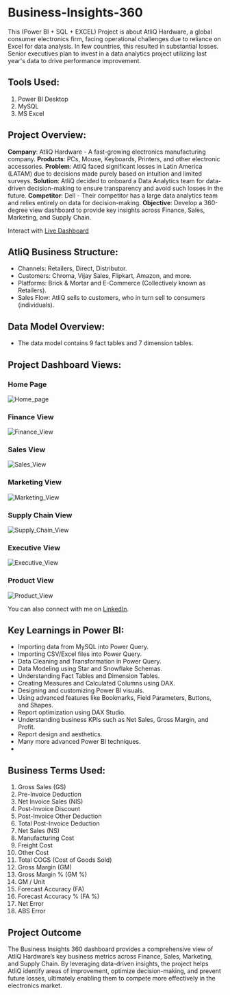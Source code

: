 # Business-Insights-360
This (Power BI + SQL + EXCEL) Project is about AtliQ Hardware, a global consumer electronics firm, facing operational challenges due to reliance on Excel for data analysis. In few countries, this resulted in substantial losses. Senior executives plan to invest in a data analytics project utilizing last year's data to drive performance improvement.

## Tools Used:
1. Power BI Desktop
2. MySQL
3. MS Excel

## Project Overview:
**Company**: AtliQ Hardware - A fast-growing electronics manufacturing company.
**Products**: PCs, Mouse, Keyboards, Printers, and other electronic accessories.
**Problem**: AtliQ faced significant losses in Latin America (LATAM) due to decisions made purely based on intuition and limited surveys.
**Solution**: AtliQ decided to onboard a Data Analytics team for data-driven decision-making to ensure transparency and avoid such losses in the future.
**Competitor**: Dell - Their competitor has a large data analytics team and relies entirely on data for decision-making.
**Objective**: Develop a 360-degree view dashboard to provide key insights across Finance, Sales, Marketing, and Supply Chain.

Interact with [Live Dashboard](https://project.novypro.com/aI7qAp)

## AtliQ Business Structure:
- Channels: Retailers, Direct, Distributor.
- Customers: Chroma, Vijay Sales, Flipkart, Amazon, and more.
- Platforms: Brick & Mortar and E-Commerce (Collectively known as Retailers).
- Sales Flow: AtliQ sells to customers, who in turn sell to consumers (individuals).

## Data Model Overview:
- The data model contains 9 fact tables and 7 dimension tables.

## Project Dashboard Views:

### **Home Page**

![Home_page](https://github.com/Akshay6249/Business-Insights-360/raw/main/Assets/AtliQ%2BHardware%2BBI%2B360-compressed_page-0001.jpg)

### **Finance View**
![Finance_View](https://github.com/Akshay6249/Business-Insights-360/raw/main/Assets/AtliQ%2BHardware%2BBI%2B360-compressed_page-0002.jpg)

### **Sales View**
![Sales_View](https://github.com/Akshay6249/Business-Insights-360/raw/main/Assets/AtliQ%2BHardware%2BBI%2B360-compressed_page-0003.jpg)

### **Marketing View**
![Marketing_View](https://github.com/Akshay6249/Business-Insights-360/raw/main/Assets/AtliQ%2BHardware%2BBI%2B360-compressed_page-0004.jpg)

### **Supply Chain View**
![Supply_Chain_View](https://github.com/Akshay6249/Business-Insights-360/raw/main/Assets/AtliQ%2BHardware%2BBI%2B360-compressed_page-0005.jpg)

### **Executive View**
![Executive_View](https://github.com/Akshay6249/Business-Insights-360/raw/main/Assets/AtliQ%2BHardware%2BBI%2B360-compressed_page-0006.jpg)

### **Product View**
![Product_View](https://github.com/Akshay6249/Business-Insights-360/raw/main/Assets/AtliQ%2BHardware%2BBI%2B360-compressed_page-0007.jpg)


You can also connect with me on [LinkedIn](https://www.linkedin.com/in/akshayraj44/).

## Key Learnings in Power BI:
- Importing data from MySQL into Power Query.
- Importing CSV/Excel files into Power Query.
- Data Cleaning and Transformation in Power Query.
- Data Modeling using Star and Snowflake Schemas.
- Understanding Fact Tables and Dimension Tables.
- Creating Measures and Calculated Columns using DAX.
- Designing and customizing Power BI visuals.
- Using advanced features like Bookmarks, Field Parameters, Buttons, and Shapes.
- Report optimization using DAX Studio.
- Understanding business KPIs such as Net Sales, Gross Margin, and Profit.
- Report design and aesthetics.
- Many more advanced Power BI techniques.
- 
## Business Terms Used:
1. Gross Sales (GS)
2. Pre-Invoice Deduction
3. Net Invoice Sales (NIS)
4. Post-Invoice Discount
5. Post-Invoice Other Deduction
6. Total Post-Invoice Deduction
7. Net Sales (NS)
8. Manufacturing Cost
9. Freight Cost
10. Other Cost
11. Total COGS (Cost of Goods Sold)
12. Gross Margin (GM)
13. Gross Margin % (GM %)
14. GM / Unit
15. Forecast Accuracy (FA)
16. Forecast Accuracy % (FA %)
17. Net Error
18. ABS Error

## Project Outcome
The Business Insights 360 dashboard provides a comprehensive view of AtliQ Hardware’s key business metrics across Finance, Sales, Marketing, and Supply Chain. By leveraging data-driven insights, the project helps AtliQ identify areas of improvement, optimize decision-making, and prevent future losses, ultimately enabling them to compete more effectively in the electronics market.
